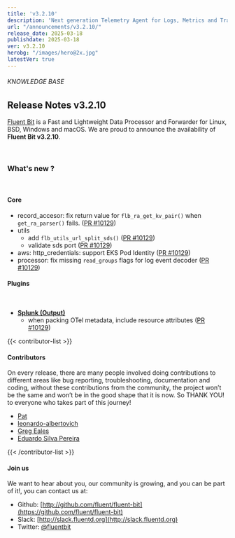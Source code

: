 ```yaml
---
title: 'v3.2.10'
description: 'Next generation Telemetry Agent for Logs, Metrics and Traces. '
url: "/announcements/v3.2.10/"
release_date: 2025-03-18
publishdate: 2025-03-18
ver: v3.2.10
herobg: "/images/hero@2x.jpg"
latestVer: true
---
```


###### KNOWLEDGE BASE

## Release Notes v3.2.10

[Fluent Bit](https://fluentbit.io) is a Fast and Lightweight Data Processor and Forwarder for Linux, BSD, Windows and macOS. We are proud to announce the availability of **Fluent Bit v3.2.10**.

<br>

### What's new ?

<br>

#### Core

- record_accesor: fix return value for `flb_ra_get_kv_pair()` when `get_ra_parser()` fails. ([PR #10129](https://github.com/fluent/fluent-bit/pull/10129))
- utils
  - add `flb_utils_url_split_sds()` ([PR #10129](https://github.com/fluent/fluent-bit/pull/10129))
  - validate sds port ([PR #10129](https://github.com/fluent/fluent-bit/pull/10129))
- aws: http_credentials: support EKS Pod Identity ([PR #10129](https://github.com/fluent/fluent-bit/pull/10129))
- processor: fix missing `read_groups` flags for log event decoder ([PR #10129](https://github.com/fluent/fluent-bit/pull/10129))


#### Plugins

<br>

- **[Splunk (Output)](https://docs.fluentbit.io/manual/3.2/pipeline/outputs/splunk)**
  - when packing OTel metadata, include resource attributes ([PR #10129](https://github.com/fluent/fluent-bit/pull/10129))

{{< contributor-list >}}

#### Contributors

On every release, there are many people involved doing contributions to different areas like bug reporting, troubleshooting, documentation and coding, without these contributions from the community, the project won’t be the same and won’t be in the good shape that it is now. So THANK YOU! to everyone who takes part of this journey!

- [Pat](https://github.com/patrick-stephens)
- [leonardo-albertovich](https://github.com/leonardo-albertovich)
- [Greg Eales](https://github.com/0x006EA1E5)
- [Eduardo Silva Pereira](https://github.com/edsiper)

{{< /contributor-list >}}

#### Join us

We want to hear about you, our community is growing, and you can be part of it!, you can contact us at:

* Github: [http://github.com/fluent/fluent-bit](https://github.com/fluent/fluent-bit)
* Slack: [http://slack.fluentd.org](http://slack.fluentd.org)
* Twitter: [@fluentbit](https://twitter.com/fluentbit)